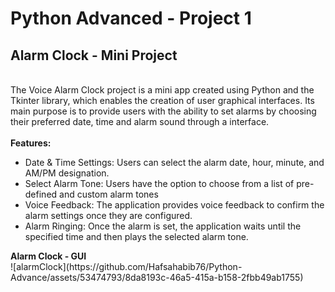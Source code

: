 <h1>Python Advanced - Project 1</h1>
<h2>Alarm Clock - Mini Project</h2> 
</br>
The Voice Alarm Clock project is a mini app created using Python and the Tkinter library, which enables the creation of user graphical interfaces. Its main purpose is to provide users with the ability to set alarms by choosing their preferred date, time and alarm sound through a interface.</br>
</br>
<b>Features:</b></br>
<ul> 
<li>Date & Time Settings: Users can select the alarm date, hour, minute, and AM/PM designation.</li> 
<li>Select Alarm Tone: Users have the option to choose from a list of pre-defined and custom alarm tones</li> 
<li>Voice Feedback: The application provides voice feedback to confirm the alarm settings once they are configured.</li> 
<li>Alarm Ringing: Once the alarm is set, the application waits until the specified time and then plays the selected alarm tone.</li> 
</ul>
<b>Alarm Clock - GUI</b></br>
![alarmClock](https://github.com/Hafsahabib76/Python-Advance/assets/53474793/8da8193c-46a5-415a-b158-2fbb49ab1755)
